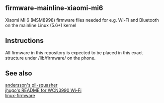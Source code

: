 ## firmware-mainline-xiaomi-mi6
Xiaomi Mi 6 (MSM8998) firmware files needed for e.g. Wi-Fi and Bluetooth on the mainline Linux (5.6+) kernel

## Instructions
  All firmware in this repository is expected to be placed in this exact structure under /lib/firmware/ on the phone.

## See also
[andersson's pil-squasher](https://github.com/andersson/pil-squasher)<br>
[jhugo's README for WCN3990 Wi-Fi](https://github.com/jhugo/linux/blob/5.5rc2_wifi/README)<br>
[linux-firmware](https://git.kernel.org/pub/scm/linux/kernel/git/firmware/linux-firmware.git)<br>
